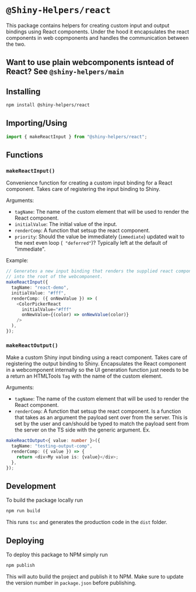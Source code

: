# `@Shiny-Helpers/react`

This package contains helpers for creating custom input and output bindings using React components. Under the hood it encapsulates the react components in web copmponents and handles the communication between the two.

## Want to use plain webcomponents isntead of React? See `@shiny-helpers/main`

## Installing

```bash
npm install @shiny-helpers/react
```

## Importing/Using

```typescript
import { makeReactInput } from "@shiny-helpers/react";
```

## Functions

### `makeReactInput()`

Convenience function for creating a custom input binding for a React component. Takes care of registering the input binding to Shiny.

Arguments:

- `tagName`: The name of the custom element that will be used to render the React component.
- `initialValue`: The initial value of the input.
- `renderComp`: A function that setsup the react component.
- `priority`: Should the value be immediately (`immediate`) updated wait to the next even loop (` "deferred"`)? Typically left at the default of "immediate".

Example:

```typescript
// Generates a new input binding that renders the supplied react component
// into the root of the webcomponent.
makeReactInput({
  tagName: "react-demo",
  initialValue: "#fff",
  renderComp: ({ onNewValue }) => (
    <ColorPickerReact
      initialValue="#fff"
      onNewValue={(color) => onNewValue(color)}
    />
  ),
});
```

### `makeReactOutput()`

Make a custom Shiny input binding using a react component. Takes care of registering the output binding to Shiny. Encapsulates the React component in a webcomponent internally so the UI generation function just needs to be a return an HTMLTools `Tag` with the name of the custom element.

Arguments:

- `tagName`: The name of the custom element that will be used to render the React component.
- `renderComp`: A function that setsup the react component. Is a function that takes as an argument the payload sent over from the server. This is set by the user and can/should be typed to match the payload sent from the server on the TS side with the generic argument. Ex.

```typescript
makeReactOutput<{ value: number }>({
  tagName: "testing-output-comp",
  renderComp: ({ value }) => {
    return <div>My value is: {value}</div>;
  },
});
```

## Development

To build the package locally run

```bash
npm run build
```

This runs `tsc` and generates the production code in the `dist` folder.

## Deploying

To deploy this package to NPM simply run

```bash
npm publish
```

This will auto build the project and publish it to NPM. Make sure to update the version number in `package.json` before publishing.

